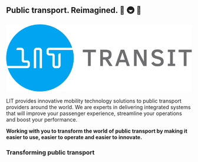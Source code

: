 ## Public transport. Reimagined. 🚌 🚇 🚄

![The LIT Transit logo comprised of a blue circle containing the word "LIT" followed by gray text spelling "Transit".](./assets/logo.svg)

LIT provides innovative mobility technology solutions to public transport providers around the world. We are experts in delivering integrated systems that will improve your passenger experience, streamline your operations and boost your performance.

**Working with you to transform the world of public transport by making it easier to use, easier to operate and easier to innovate.**

### Transforming public transport
